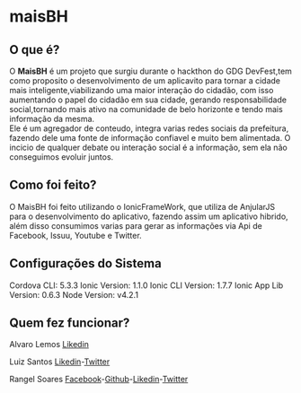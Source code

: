# maisBH

<h2>O que é?</h2>

O <strong>MaisBH</strong> é um projeto que surgiu durante o hackthon do GDG DevFest,tem como proposito o desenvolvimento de  um aplicavito para tornar a cidade mais inteligente,viabilizando uma maior interação do cidadão, com isso aumentando o papel do cidadão em sua cidade, gerando responsabilidade social,tornando mais ativo na comunidade de belo horizonte e tendo mais informação da mesma.<br />
Ele é um agregador de conteudo, integra varias redes sociais da prefeitura, fazendo dele uma fonte de informação confiavel e muito bem alimentada. O incicio de qualquer debate ou interação social é a informação, sem ela não conseguimos evoluir juntos.

<h2>Como foi feito?</h2>

O MaisBH foi feito utilizando o IonicFrameWork, que utiliza de AnjularJS para o desenvolvimento do aplicativo, fazendo assim um aplicativo hibrido, além disso consumimos varias para gerar as informações via Api de  Facebook, Issuu, Youtube e Twitter. 

<h2>Configurações do Sistema</h2>

Cordova CLI: 5.3.3
Ionic Version: 1.1.0
Ionic CLI Version: 1.7.7
Ionic App Lib Version: 0.6.3
Node Version: v4.2.1

<h2> Quem fez funcionar? </h2>

Alvaro Lemos <a href="https://www.linkedin.com/in/alvarolemos" targer="_blank" >Likedin</a><br />

Luiz Santos <a href="https://www.linkedin.com/in/LuizSD" targer="_blank" >Likedin</a>-<a href="https://twitter.com/luizsdl" targer="_blank" >Twitter</a> <br />

Rangel Soares <a href="https://www.facebook.com/geeh.all.18" targer="_blank" >Facebook</a>-<a href="https://github.com/geeh-xx" targer="_blank" >Github</a>-<a href="https://br.linkedin.com/in/rangelsoares" targer="_blank" >Likedin</a>-<a href="https://twitter.com/Geeh_All" targer="_blank" >Twitter</a><br/>


